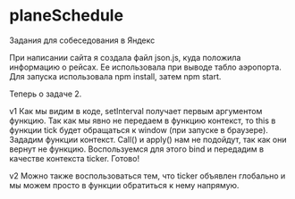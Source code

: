 # planeSchedule
Задания для собеседования в Яндекс

При написании сайта я создала файл json.js, куда положила информацию о рейсах. 
Ее использовала при выводе табло аэропорта. Для запуска использовала 
npm install,
затем 
npm start.

Теперь о задаче 2.

v1
Как мы видим в коде, setInterval получает первым аргументом функцию. 
Так как мы явно не передаем в функцию контекст, то this в функции tick будет обращаться к window (при запуске в браузере). 
Зададим функции контекст. Call() и apply() нам не подойдут, так как они вернут не функцию. 
Воспользуемся для этого bind и передадим в качестве контекста ticker. Готово!

v2
Можно также воспользоваться тем, что ticker объявлен глобально и мы можем просто в функции обратиться к нему напрямую.
